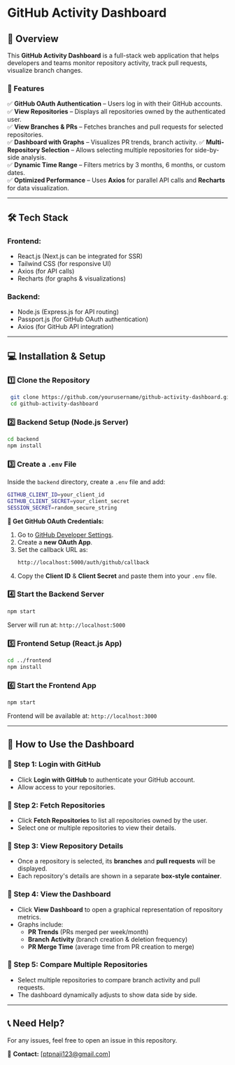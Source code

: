 # **GitHub Activity Dashboard**

## **📌 Overview**
This **GitHub Activity Dashboard** is a full-stack web application that helps developers and teams monitor repository activity, track pull requests, visualize branch changes.

### **🚀 Features**
✅ **GitHub OAuth Authentication** – Users log in with their GitHub accounts.  
✅ **View Repositories** – Displays all repositories owned by the authenticated user.  
✅ **View Branches & PRs** – Fetches branches and pull requests for selected repositories.  
✅ **Dashboard with Graphs** – Visualizes PR trends, branch activity.
✅ **Multi-Repository Selection** – Allows selecting multiple repositories for side-by-side analysis.  
✅ **Dynamic Time Range** – Filters metrics by 3 months, 6 months, or custom dates.  
✅ **Optimized Performance** – Uses **Axios** for parallel API calls and **Recharts** for data visualization.

---

## **🛠 Tech Stack**
### **Frontend:**
- React.js (Next.js can be integrated for SSR)
- Tailwind CSS (for responsive UI)
- Axios (for API calls)
- Recharts (for graphs & visualizations)

### **Backend:**
- Node.js (Express.js for API routing)
- Passport.js (for GitHub OAuth authentication)
- Axios (for GitHub API integration)

---

## **💻 Installation & Setup**

### **1️⃣ Clone the Repository**
```sh
 git clone https://github.com/yourusername/github-activity-dashboard.git
 cd github-activity-dashboard
```

### **2️⃣ Backend Setup (Node.js Server)**
```sh
cd backend
npm install
```

### **3️⃣ Create a `.env` File**
Inside the `backend` directory, create a `.env` file and add:
```sh
GITHUB_CLIENT_ID=your_client_id
GITHUB_CLIENT_SECRET=your_client_secret
SESSION_SECRET=random_secure_string
```

**🔹 Get GitHub OAuth Credentials:**
1. Go to [GitHub Developer Settings](https://github.com/settings/developers).
2. Create a **new OAuth App**.
3. Set the callback URL as:
   ```sh
   http://localhost:5000/auth/github/callback
   ```
4. Copy the **Client ID** & **Client Secret** and paste them into your `.env` file.

### **4️⃣ Start the Backend Server**
```sh
npm start
```
Server will run at: `http://localhost:5000`

### **5️⃣ Frontend Setup (React.js App)**
```sh
cd ../frontend
npm install
```

### **6️⃣ Start the Frontend App**
```sh
npm start
```
Frontend will be available at: `http://localhost:3000`

---

## **📌 How to Use the Dashboard**

### **🔹 Step 1: Login with GitHub**
- Click **Login with GitHub** to authenticate your GitHub account.
- Allow access to your repositories.

### **🔹 Step 2: Fetch Repositories**
- Click **Fetch Repositories** to list all repositories owned by the user.
- Select one or multiple repositories to view their details.

### **🔹 Step 3: View Repository Details**
- Once a repository is selected, its **branches** and **pull requests** will be displayed.
- Each repository's details are shown in a separate **box-style container**.

### **🔹 Step 4: View the Dashboard**
- Click **View Dashboard** to open a graphical representation of repository metrics.
- Graphs include:
  - **PR Trends** (PRs merged per week/month)
  - **Branch Activity** (branch creation & deletion frequency)
  - **PR Merge Time** (average time from PR creation to merge)

### **🔹 Step 5: Compare Multiple Repositories**
- Select multiple repositories to compare branch activity and pull requests.
- The dashboard dynamically adjusts to show data side by side.

---

## **📞 Need Help?**
For any issues, feel free to open an issue in this repository.

📩 **Contact:** [ptpnaji123@gmail.com]

